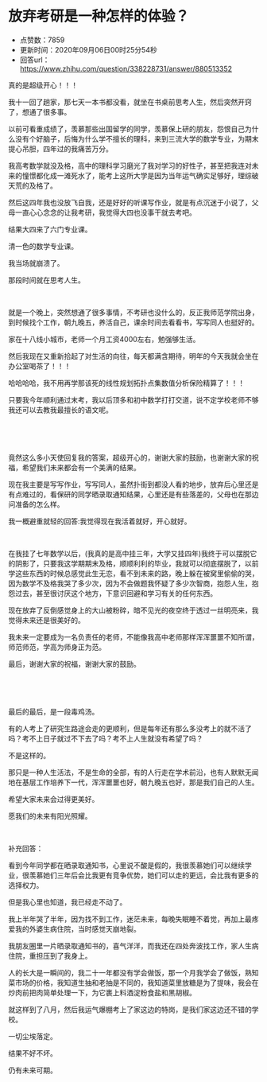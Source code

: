 # 放弃考研是一种怎样的体验？
- 点赞数：7859
- 更新时间：2020年09月06日00时25分54秒
- 回答url：https://www.zhihu.com/question/338228731/answer/880513352
<body>
 <p data-pid="vG5KjBaS">真的是超级开心！！！</p>
 <p data-pid="ECtcdBwE">我十一回了趟家，那七天一本书都没看，就坐在书桌前思考人生，然后突然开窍了，想通了很多事。</p>
 <p data-pid="CG2CzbeQ">以前可看重成绩了，羡慕那些出国留学的同学，羡慕保上研的朋友，怨恨自己为什么没有个好脑子，后悔为什么学不擅长的理科，来到三流大学的数学专业，为期末提心吊胆，四年过的我痛苦万分。</p>
 <p data-pid="9OXvomQO">我高考数学就没及格，高中的理科学习磨光了我对学习的好性子，甚至把我连对未来的憧憬都化成一滩死水了，能考上这所大学是因为当年运气确实足够好，理综破天荒的及格了。</p>
 <p data-pid="9ZmEa_-g">然后这四年我也没放飞自我，还是好好的听课写作业，就是有点沉迷于小说了，父母一直心心念念的让我考研，我觉得大四也没事干就去考吧。</p>
 <p data-pid="Kfb12QNT">结果大四来了六门专业课。</p>
 <p data-pid="400_ozAy">清一色的数学专业课。</p>
 <p data-pid="RzGMa2ou">我当场就崩溃了。</p>
 <p data-pid="HqeSLrcA">那段时间就在思考人生。</p>
 <p class="ztext-empty-paragraph"><br></p>
 <p data-pid="fb4fGEuE">就是一个晚上，突然想通了很多事情，不考研也没什么的，反正我师范学院出身，到时候找个工作，朝九晚五，养活自己，课余时间去看看书，写写同人也挺好的。</p>
 <p data-pid="uuWcopFj">家在十八线小城市，老师一个月工资4000左右，勉强够生活。</p>
 <p data-pid="hwufYQ1d">然后我现在又重新拾起了对生活的向往，每天都满含期待，明年的今天我就会坐在办公室喝茶了！！！</p>
 <p data-pid="0hV-rY7a">哈哈哈哈，我不用再学那该死的线性规划拓扑点集数值分析保险精算了！！！</p>
 <p data-pid="5WibSKHL">只要我今年顺利通过末考，我以后顶多和初中数学打打交道，说不定学校老师不够我还可以去教我最擅长的语文呢。</p>
 <p class="ztext-empty-paragraph"><br></p>
 <p class="ztext-empty-paragraph"><br></p>
 <p data-pid="1Nr8YjhN">竟然这么多小天使回复我的答案，超级开心的，谢谢大家的鼓励，也谢谢大家的祝福，希望我们未来都会有一个美满的结果。</p>
 <p data-pid="AEYPFS2b">现在我主要是写写作业，写写同人，虽然扑街到都没人看的地步，放弃后心里还是有点难过的，看保研的同学晒录取通知结果，心里还是有些落差的，父母也在那边问准备的怎么样。</p>
 <p data-pid="q3kPwY4J">我一概避重就轻的回答:我觉得现在我活着就好，开心就好。</p>
 <p class="ztext-empty-paragraph"><br></p>
 <p data-pid="3GUtXjY_">在我挂了七年数学以后，(我真的是高中挂三年，大学又挂四年)我终于可以摆脱它的阴影了，只要我这学期期末及格，顺顺利利的毕业，我就可以彻底摆脱了，以前学这些东西的时候总感觉此生无恋，看不到未来的路，晚上躲在被窝里偷偷的哭，因为数学不及格我哭了多少次，因为不会做题我怀疑了多少次智商，抱怨人生，抱怨过去，甚至很讨厌这个地方，下意识回避和学习有关的任何东西。</p>
 <p data-pid="FzOYx4iZ">现在放弃了反倒感觉身上的大山被粉碎，暗不见光的夜空终于透过一丝明亮来，我觉得未来还是很美好的。</p>
 <p data-pid="_mDsfmEH">我未来一定要成为一名负责任的老师，不能像我高中老师那样浑浑噩噩不知所谓，师范师范，学高为师身正为范。</p>
 <p data-pid="k_vrTGQ-">最后，谢谢大家的祝福，谢谢大家的鼓励。</p>
 <p class="ztext-empty-paragraph"><br></p>
 <p class="ztext-empty-paragraph"><br></p>
 <p data-pid="aXivoKrP">最后的最后，是一段毒鸡汤。</p>
 <p data-pid="LOI8k9QC">有的人考上了研究生路途会走的更顺利，但是每年还有那么多没考上的就不活了吗？考不上日子就过不下去了吗？考不上人生就没有希望了吗？</p>
 <p data-pid="T1aNXdcE">不是这样的。</p>
 <p data-pid="xciVFybk">那只是一种人生活法，不是生命的全部，有的人行走在学术前沿，也有人默默无闻地在基层工作培养下一代，浑浑噩噩也好，朝九晚五也好，那是我们自己的人生。</p>
 <p data-pid="n_pNZwID">希望大家未来会过得更美好。</p>
 <p data-pid="M1b59Td_">愿我们的未来有阳光照耀。</p>
 <p class="ztext-empty-paragraph"><br></p>
 <p data-pid="fT4kXH8I">补充回答：</p>
 <p data-pid="XGg3ec7y">看到今年同学都在晒录取通知书，心里说不酸是假的，我很羡慕她们可以继续学业，很羡慕她们三年后会比我更有竞争优势，她们可以走的更远，会比我有更多的选择权力。</p>
 <p data-pid="_GBdoJ-Q">但是我心里也知道，我已经走不动了。</p>
 <p data-pid="OZjXFLac">我上半年哭了半年，因为找不到工作，迷茫未来，每晚失眠睡不着觉，再加上最疼爱我的外婆生病住院，当时感觉天崩地裂。</p>
 <p data-pid="FbjPtXFq">我朋友圈里一片晒录取通知书的，喜气洋洋，而我还在四处奔波找工作，家人生病住院，重担压到了我身上。</p>
 <p data-pid="y65SWrBn">人的长大是一瞬间的，我二十一年都没有学会做饭，那一个月我学会了做饭，熟知菜市场的价格，我知道生抽和老抽是不同的，我知道菜里放糖是为了提味，我会在炒肉前把肉简单处理一下，为它裹上料酒淀粉食盐和黑胡椒。</p>
 <p data-pid="HGju8zJI">就这样到了八月，然后我运气爆棚考上了家这边的特岗，是我们家这边还不错的学校。</p>
 <p data-pid="WvmPadRu">一切尘埃落定。</p>
 <p data-pid="YyGfiwaQ">结果不好不坏。</p>
 <p data-pid="oMt6FJ9_">仍有未来可期。</p>
 <p></p>
</body>